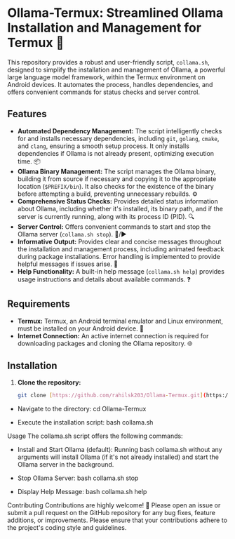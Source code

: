 # Ollama-Termux: Streamlined Ollama Installation and Management for Termux 🚀

This repository provides a robust and user-friendly script, `collama.sh`, designed to simplify the installation and management of Ollama, a powerful large language model framework, within the Termux environment on Android devices.  It automates the process, handles dependencies, and offers convenient commands for status checks and server control.

## Features

* **Automated Dependency Management:** The script intelligently checks for and installs necessary dependencies, including `git`, `golang`, `cmake`, and `clang`, ensuring a smooth setup process. It only installs dependencies if Ollama is not already present, optimizing execution time. 📦
* **Ollama Binary Management:** The script manages the Ollama binary, building it from source if necessary and copying it to the appropriate location (`$PREFIX/bin`). It also checks for the existence of the binary before attempting a build, preventing unnecessary rebuilds. ⚙️
* **Comprehensive Status Checks:** Provides detailed status information about Ollama, including whether it's installed, its binary path, and if the server is currently running, along with its process ID (PID).  🔍
* **Server Control:** Offers convenient commands to start and stop the Ollama server (`collama.sh stop`).  🛑/▶️
* **Informative Output:** Provides clear and concise messages throughout the installation and management process, including animated feedback during package installations. Error handling is implemented to provide helpful messages if issues arise.  💬
* **Help Functionality:** A built-in help message (`collama.sh help`) provides usage instructions and details about available commands.  ❓

## Requirements

* **Termux:** Termux, an Android terminal emulator and Linux environment, must be installed on your Android device. 📱
* **Internet Connection:** An active internet connection is required for downloading packages and cloning the Ollama repository. 🌐

## Installation

1. **Clone the repository:**

   ```bash
   git clone [https://github.com/rahilsk203/Ollama-Termux.git](https://github.com/rahilsk203/Ollama-Termux.git)

 * Navigate to the directory:
   cd Ollama-Termux

 * Execute the installation script:
   bash collama.sh

Usage
The collama.sh script offers the following commands:
 * Install and Start Ollama (default): Running bash collama.sh without any arguments will install Ollama (if it's not already installed) and start the Ollama server in the background.
 * Stop Ollama Server:
   bash collama.sh stop

 * Display Help Message:
   bash collama.sh help

Contributing
Contributions are highly welcome! 🎉 Please open an issue or submit a pull request on the GitHub repository for any bug fixes, feature additions, or improvements. Please ensure that your contributions adhere to the project's coding style and guidelines.
